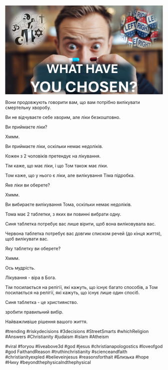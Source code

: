 ![Video cover image](../cover.jpg "cover photo")

Вони продовжують говорити вам, що вам потрібно вилікувати смертельну хворобу.

Ви не відчуваєте себе хворим, але ліки безкоштовно.

Ви приймаєте ліки?

Хммм.

Ви приймаєте ліки, оскільки немає недоліків.

Кожен з 2 чоловіків претендує на лікування.

Тім каже, що має ліки, і що Том також має ліки.

Том каже, що у нього є ліки, але вилікування Тіма підробка.

Яке ліки ви оберете?

Хммм.

Ви вибираєте вилікування Тома, оскільки немає недоліків.

Тома має 2 таблетки, з яких ви повинні вибрати одну.

Синя таблетка потребує вас лише вірити, щоб вона виліковувала вас.

Червона таблетка потребує вас довгим списком речей (до кінця життя), щоб вилікувати вас.

Яку таблетку ви оберете?

Хммм.

Ось мудрість.

Лікування - віра в Бога.

Тім посилається на релігії, які кажуть, що існує багато способів, а Том посилається на релігії, які кажуть, що існує лише один спосіб.

Синя таблетка - це християнство.

зробити правильний вибір.

Найважливіше рішення вашого життя.

#trending #riskydecisions #3decisions #StreetSmarts #whichReligion #Answers #Christianity #judaism #islam #Atheism

#viral #foryou #liveabove3d #god #jesus #christianapologostics #loveofgod #god FaithandReason #truthinchristianity #scienceandfaith #christianityexpled #believeinjesus #reasonsforthait #Близька #hope #Ниху #beyondthephysicalndthephysical
